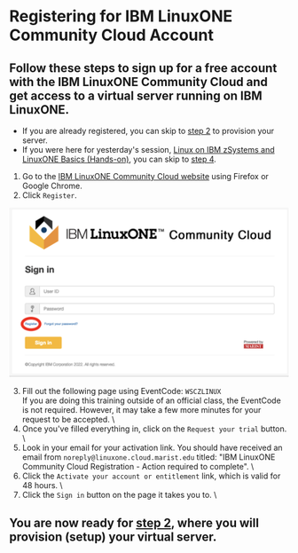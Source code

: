 # Registering for IBM LinuxONE Community Cloud Account
## Follow these steps to sign up for a free account with the IBM LinuxONE Community Cloud and get access to a virtual server running on IBM LinuxONE.
* If you are already registered, you can skip to [step 2](./2_provision.md) to provision your server. 
* If you were here for yesterday's session, [Linux on IBM zSystems and LinuxONE Basics (Hands-on)](https://ec.yourlearning.ibm.com/w3/event/10328522), you can skip to [step 4](./4_run_playbooks.md).
1) Go to the [IBM LinuxONE Community Cloud website](https://linuxone.cloud.marist.edu/#/login) using Firefox or Google Chrome.
2) Click `Register`.

![register](../images/register.png)

3) Fill out the following page using EventCode: `WSCZLINUX` \
If you are doing this training outside of an official class, the EventCode is not required. However, it may take a few more minutes for your request to be accepted. 
\
4) Once you've filled everything in, click on the `Request your trial` button. \
5) Look in your email for your activation link. You should have received an email from `noreply@linuxone.cloud.marist.edu` titled: "IBM LinuxONE Community Cloud Registration - Action required to complete". \
6) Click the `Activate your account or entitlement` link, which is valid for 48 hours. \
7) Click the `Sign in` button on the page it takes you to. \
## You are now ready for [step 2](./2_provision.md), where you will provision (setup) your virtual server.
